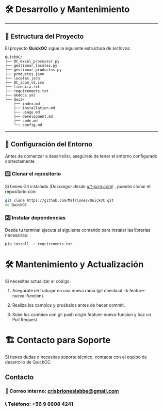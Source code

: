 # 🛠️ Desarrollo y Mantenimiento

---

## 📂 Estructura del Proyecto

El proyecto **QuickOC** sigue la siguiente estructura de archivos:

    QuickOC/
    ├── OC_excel_processor.py
    ├── gestionar_locales.py
    ├── gestionar_productos.py
    ├── productos.json
    ├── locales.json
    ├── OC_icon_v3.ico
    ├── licencia.txt
    ├── requirements.txt
    ├── mkdocs.yml
    └── docs/
        ├── index.md
        ├── installation.md
        ├── usage.md
        ├── development.md
        ├── code.md
        └── config.md

---

## 🔧 Configuración del Entorno

Antes de comenzar a desarrollar, asegúrate de tener el entorno configurado correctamente.

### 1️⃣ Clonar el repositorio
Si tienes Git instalado *(Descargar desde [git-scm.com](https://git-scm.com/downloads))* , puedes clonar el repositorio con:

```sh
git clone https://github.com/Mafriones/QuickOC.git
cd QuickOC
```

### 2️⃣ Instalar dependencias
Desde tu terminal ejecuta el siguiente comando para instalar las librerías necesarias:

```sh
pip install -r requirements.txt
```


# 🛠️ Mantenimiento y Actualización

Si necesitas actualizar el código:
1. Asegúrate de trabajar en una nueva rama (git checkout -b feature-nueva-funcion).

2. Realiza los cambios y pruébalos antes de hacer commit.

3. Sube los cambios con git push origin feature-nueva-funcion y haz un Pull Request.


# 🏗️ Contacto para Soporte
Si tienes dudas o necesitas soporte técnico, contacta con el equipo de desarrollo de QuickOC.


## Contacto
### 📧 Correo interno: crisbrioneslabbe@gmail.com 
### 📞 Teléfono: +56 9 6608 4241
